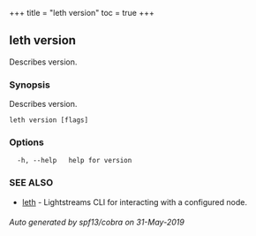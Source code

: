 +++
title = "leth version"
toc = true
+++
## leth version

Describes version.

### Synopsis

Describes version.

```
leth version [flags]
```

### Options

```
  -h, --help   help for version
```

### SEE ALSO

* [leth](/cli-docs/leth/)	 - Lightstreams CLI for interacting with a configured node.

###### Auto generated by spf13/cobra on 31-May-2019
